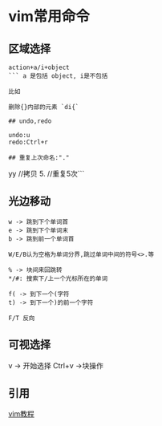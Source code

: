 ﻿# vim常用命令

## 区域选择 

```
action+a/i+object
``` a 是包括 object, i是不包括

比如

删除{}内部的元素 `di{`

## undo,redo

undo:u
redo:Ctrl+r

## 重复上次命名:"."
```
 yy //拷贝
5. //重复5次```

## 光边移动

```
w -> 跳到下个单词首
e -> 跳到下个单词末
b -> 跳到前一个单词首

W/E/B认为空格为单词分界,跳过单词中间的符号<>.等

% -> 块间来回跳转
*/#: 搜索下/上一个光标所在的单词

f( -> 到下一个(字符
t) -> 到下一个)的前一个字符

F/T 反向
```

## 可视选择

v -> 开始选择
Ctrl+v  ->块操作

引用
---

[vim教程](http://coolshell.cn/articles/5426.html)